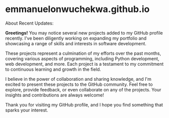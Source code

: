 # emmanuelonwuchekwa.github.io
About Recent Updates:

**Greetings!**
You may notice several new projects added to my GitHub profile recently. I've been diligently working on expanding my portfolio and showcasing a range of skills and interests in software development.

These projects represent a culmination of my efforts over the past months, covering various aspects of programming, including Python development, web development, and more. Each project is a testament to my commitment to continuous learning and growth in the field.

I believe in the power of collaboration and sharing knowledge, and I'm excited to present these projects to the GitHub community. Feel free to explore, provide feedback, or even collaborate on any of the projects. Your insights and contributions are always welcome!

Thank you for visiting my GitHub profile, and I hope you find something that sparks your interest.
